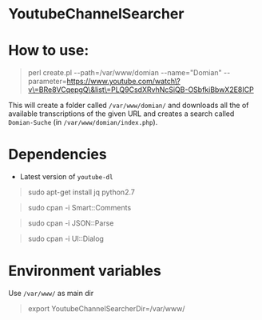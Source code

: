 # YoutubeChannelSearcher

# How to use:

> perl create.pl --path=/var/www/domian --name="Domian" --parameter=https://www.youtube.com/watch\?v\=BRe8VCqepgQ\&list\=PLQ9CsdXRvhNcSiQB-OSbfkiBbwX2E8ICP

This will create a folder called `/var/www/domian/` and downloads all the of available transcriptions of the given URL and creates a search called
`Domian-Suche` (in `/var/www/domian/index.php`).

# Dependencies

- Latest version of `youtube-dl`

> sudo apt-get install jq python2.7

> sudo cpan -i Smart::Comments

> sudo cpan -i JSON::Parse

> sudo cpan -i UI::Dialog

# Environment variables

Use `/var/www/` as main dir

> export YoutubeChannelSearcherDir=/var/www/

